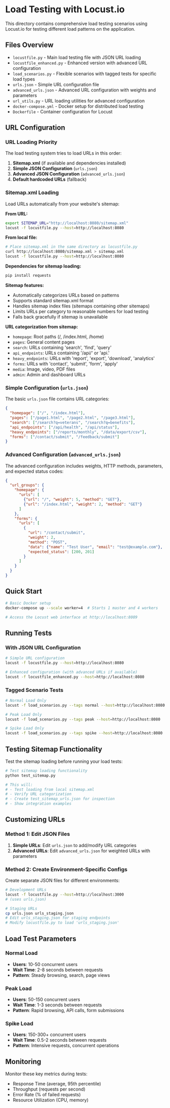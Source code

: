 # Load Testing with Locust.io

This directory contains comprehensive load testing scenarios using Locust.io for testing different load patterns on the application.

## Files Overview

- `locustfile.py` - Main load testing file with JSON URL loading
- `locustfile_enhanced.py` - Enhanced version with advanced URL configuration
- `load_scenarios.py` - Flexible scenarios with tagged tests for specific load types
- `urls.json` - Simple URL configuration file
- `advanced_urls.json` - Advanced URL configuration with weights and parameters
- `url_utils.py` - URL loading utilities for advanced configuration
- `docker-compose.yml` - Docker setup for distributed load testing
- `Dockerfile` - Container configuration for Locust

## URL Configuration

### URL Loading Priority

The load testing system tries to load URLs in this order:

1. **Sitemap.xml** (if available and dependencies installed)
2. **Simple JSON Configuration** (`urls.json`)
3. **Advanced JSON Configuration** (`advanced_urls.json`)
4. **Default hardcoded URLs** (fallback)

### Sitemap.xml Loading

Load URLs automatically from your website's sitemap:

**From URL:**
```bash
export SITEMAP_URL="http://localhost:8080/sitemap.xml"
locust -f locustfile.py --host=http://localhost:8080
```

**From local file:**
```bash
# Place sitemap.xml in the same directory as locustfile.py
curl http://localhost:8080/sitemap.xml > sitemap.xml
locust -f locustfile.py --host=http://localhost:8080
```

**Dependencies for sitemap loading:**
```bash
pip install requests
```

**Sitemap features:**
- Automatically categorizes URLs based on patterns
- Supports standard sitemap.xml format
- Handles sitemap index files (sitemaps containing other sitemaps)
- Limits URLs per category to reasonable numbers for load testing
- Falls back gracefully if sitemap is unavailable

**URL categorization from sitemap:**
- `homepage`: Root paths (/, /index.html, /home)
- `pages`: General content pages
- `search`: URLs containing 'search', 'find', 'query'
- `api_endpoints`: URLs containing '/api/' or 'api.'
- `heavy_endpoints`: URLs with 'report', 'export', 'download', 'analytics'
- `forms`: URLs with 'contact', 'submit', 'form', 'apply'
- `media`: Image, video, PDF files
- `admin`: Admin and dashboard URLs

### Simple Configuration (`urls.json`)

The basic `urls.json` file contains URL categories:

```json
{
  "homepage": ["/", "/index.html"],
  "pages": ["/page1.html", "/page2.html", "/page3.html"],
  "search": ["/search?q=veterans", "/search?q=benefits"],
  "api_endpoints": ["/api/health", "/api/status"],
  "heavy_endpoints": ["/reports/monthly", "/data/export/csv"],
  "forms": ["/contact/submit", "/feedback/submit"]
}
```

### Advanced Configuration (`advanced_urls.json`)

The advanced configuration includes weights, HTTP methods, parameters, and expected status codes:

```json
{
  "url_groups": {
    "homepage": {
      "urls": [
        {"url": "/", "weight": 5, "method": "GET"},
        {"url": "/index.html", "weight": 2, "method": "GET"}
      ]
    },
    "forms": {
      "urls": [
        {
          "url": "/contact/submit", 
          "weight": 2, 
          "method": "POST",
          "data": {"name": "Test User", "email": "test@example.com"},
          "expected_status": [200, 201]
        }
      ]
    }
  }
}
```

## Quick Start

```bash
# Basic Docker setup
docker-compose up --scale worker=4  # Starts 1 master and 4 workers

# Access the Locust web interface at http://localhost:8089
```

## Running Tests

### With JSON URL Configuration

```bash
# Simple URL configuration
locust -f locustfile.py --host=http://localhost:8080

# Enhanced configuration (with advanced URLs if available)
locust -f locustfile_enhanced.py --host=http://localhost:8080
```

### Tagged Scenario Tests

```bash
# Normal Load Only
locust -f load_scenarios.py --tags normal --host=http://localhost:8080

# Peak Load Only  
locust -f load_scenarios.py --tags peak --host=http://localhost:8080

# Spike Load Only
locust -f load_scenarios.py --tags spike --host=http://localhost:8080
```

## Testing Sitemap Functionality

Test the sitemap loading before running your load tests:

```bash
# Test sitemap loading functionality
python test_sitemap.py

# This will:
# - Test loading from local sitemap.xml
# - Verify URL categorization
# - Create test_sitemap_urls.json for inspection
# - Show integration examples
```

## Customizing URLs

### Method 1: Edit JSON Files

1. **Simple URLs**: Edit `urls.json` to add/modify URL categories
2. **Advanced URLs**: Edit `advanced_urls.json` for weighted URLs with parameters

### Method 2: Create Environment-Specific Configs

Create separate JSON files for different environments:

```bash
# Development URLs
locust -f locustfile.py --host=http://localhost:3000
# (uses urls.json)

# Staging URLs  
cp urls.json urls_staging.json
# Edit urls_staging.json for staging endpoints
# Modify locustfile.py to load 'urls_staging.json'
```

## Load Test Parameters

### Normal Load
- **Users**: 10-50 concurrent users
- **Wait Time**: 2-8 seconds between requests
- **Pattern**: Steady browsing, search, page views

### Peak Load  
- **Users**: 50-150 concurrent users
- **Wait Time**: 1-3 seconds between requests
- **Pattern**: Rapid browsing, API calls, form submissions

### Spike Load
- **Users**: 150-300+ concurrent users
- **Wait Time**: 0.5-2 seconds between requests
- **Pattern**: Intensive requests, concurrent operations

## Monitoring

Monitor these key metrics during tests:
- Response Time (average, 95th percentile)
- Throughput (requests per second)
- Error Rate (% of failed requests)
- Resource Utilization (CPU, memory)

